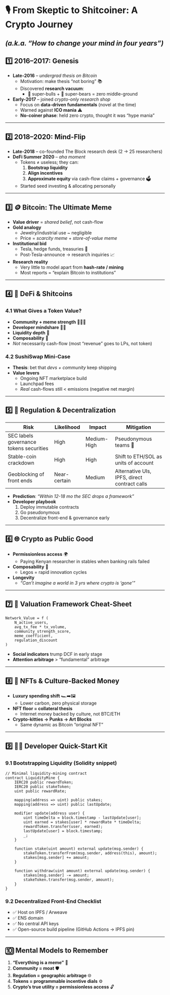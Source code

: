 # 🎙️ From Skeptic to Shitcoiner: A Crypto Journey  
*(a.k.a. “How to change your mind in four years”)*
---

## 1️⃣ 2016–2017: Genesis  
- **Late-2016** – *undergrad thesis on Bitcoin*  
  - Motivation: make thesis “not boring” 📚  
  - Discovered **research vacuum**:  
    - 🐂 super-bulls + 🐻 super-bears = zero middle-ground  
- **Early-2017** – joined *crypto-only research shop*  
  - Focus on **data-driven fundamentals** (novel at the time)  
  - Warned against **ICO mania** ⚠️  
  - **No-coiner phase**: held zero crypto, thought it was “hype mania”  

---

## 2️⃣ 2018–2020: Mind-Flip  
- **Late-2018** – co-founded The Block research desk (2 → 25 researchers)  
- **DeFi Summer 2020** – *aha moment*  
  - Tokens ≠ useless; they can:  
    1. **Bootstrap liquidity**  
    2. **Align incentives**  
    3. **Approximate equity** via cash-flow claims + governance 🗳️  
  - Started seed investing & allocating personally  

---

## 3️⃣ 🪙 Bitcoin: The Ultimate Meme  
- **Value driver** = *shared belief*, not cash-flow  
- **Gold analogy**  
  - Jewelry/industrial use ~ negligible  
  - Price = *scarcity meme* + *store-of-value meme*  
- **Institutional bid**  
  - Tesla, hedge funds, treasuries 🏦  
  - Post-Tesla-announce → research inquiries 📈  
- **Research reality**  
  - Very little to model apart from **hash-rate / mining**  
  - Most reports = “explain Bitcoin to institutions”  

---

## 4️⃣ 🧪 DeFi & Shitcoins  
### 4.1  What Gives a Token Value?  
- **Community + meme strength** 🧑‍🤝‍🧑  
- **Developer mindshare** 👩‍💻  
- **Liquidity depth** 🌊  
- **Composability** 🧩  
- *Not* necessarily cash-flow (most “revenue” goes to LPs, not token)  

### 4.2  SushiSwap Mini-Case  
- **Thesis**: bet that *devs + community* keep shipping  
- **Value levers**  
  - Ongoing NFT marketplace build  
  - Launchpad fees  
  - *Real* cash-flows still < emissions (negative net margin)  

---

## 5️⃣ 🔮 Regulation & Decentralization  
| Risk | Likelihood | Impact | Mitigation |
|---|---|---|---|
| SEC labels governance tokens securities | High | Medium-High | Pseudonymous teams 🥷 |
| Stable-coin crackdown | High | High | Shift to ETH/SOL as units of account |
| Geoblocking of front ends | Near-certain | Medium | Alternative UIs, IPFS, direct contract calls |

- **Prediction**: *“Within 12-18 mo the SEC drops a framework”*  
- **Developer playbook**  
  1. Deploy immutable contracts  
  2. Go pseudonymous  
  3. Decentralize front-end & governance early  

---

## 6️⃣ 🌐 Crypto as Public Good  
- **Permissionless access** 🌍  
  - Paying Kenyan researcher in stables when banking rails failed  
- **Composability** 🧪  
  - Legos = rapid innovation cycles  
- **Longevity**  
  - *“Can’t imagine a world in 3 yrs where crypto is ‘gone’”*  

---

## 7️⃣ 🧮 Valuation Framework Cheat-Sheet
```
Network_Value = f (
    N_active_users,
    avg_tx_fee * tx_volume,
    community_strength_score,
    meme_coefficient,
    regulation_discount
)
```
- **Social indicators** trump DCF in early stage  
- **Attention arbitrage** > “fundamental” arbitrage  

---

## 8️⃣ 🎨 NFTs & Culture-Backed Money  
- **Luxury spending shift** 🏎️➡️🖼️  
  - Lower carbon, zero physical storage  
- **NFT floor = collateral thesis**  
  - Internet money backed by culture, not BTC/ETH  
- **Crypto-kitties → Punks → Art Blocks**  
  - Same dynamic as Bitcoin “original NFT”  

---

## 9️⃣ 🧑‍💻 Developer Quick-Start Kit  
### 9.1  Bootstrapping Liquidity (Solidity snippet)
```solidity
// Minimal liquidity-mining contract
contract LiquidityMine {
    IERC20 public rewardToken;
    IERC20 public stakeToken;
    uint public rewardRate;

    mapping(address => uint) public stakes;
    mapping(address => uint) public lastUpdate;

    modifier update(address user) {
        uint timeDelta = block.timestamp - lastUpdate[user];
        uint earned = stakes[user] * rewardRate * timeDelta;
        rewardToken.transfer(user, earned);
        lastUpdate[user] = block.timestamp;
        _;
    }

    function stake(uint amount) external update(msg.sender) {
        stakeToken.transferFrom(msg.sender, address(this), amount);
        stakes[msg.sender] += amount;
    }

    function withdraw(uint amount) external update(msg.sender) {
        stakes[msg.sender] -= amount;
        stakeToken.transfer(msg.sender, amount);
    }
}
```

### 9.2  Decentralized Front-End Checklist  
- ✅ Host on IPFS / Arweave  
- ✅ ENS domain  
- ✅ No central API keys  
- ✅ Open-source build pipeline (GitHub Actions → IPFS pin)  

---

## 🔟 Mental Models to Remember  
1. **“Everything is a meme”** 🧠  
2. **Community = moat** 🛡️  
3. **Regulation = geographic arbitrage** 🌐  
4. **Tokens = programmable incentive dials** ⚙️  
5. **Crypto’s true utility = permissionless access** 🔓
